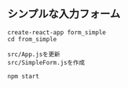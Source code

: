 ## シンプルな入力フォーム

```
create-react-app form_simple
cd from_simple

src/App.jsを更新
src/SimpleForm.jsを作成

npm start
```